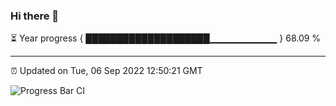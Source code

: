 ### Hi there 👋

⏳ Year progress { ████████████████████▁▁▁▁▁▁▁▁▁▁ } 68.09 %

---

⏰ Updated on Tue, 06 Sep 2022 12:50:21 GMT

![Progress Bar CI](https://github.com/ZhaoGui/ZhaoGui/workflows/Progress%20Bar%20CI/badge.svg)
